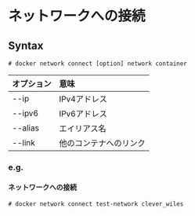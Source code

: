 # ネットワークへの接続
## Syntax
```
# docker network connect [option] network container
```
|オプション|意味|
|:---|:---|
|--ip|IPv4アドレス|
|--ipv6|IPv6アドレス|
|--alias|エイリアス名|
|--link|他のコンテナへのリンク|
### e.g.
#### ネットワークへの接続
```
# docker network connect test-network clever_wiles
```
